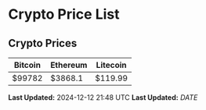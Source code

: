 # Crypto Price List

## Crypto Prices
| Bitcoin | Ethereum | Litecoin |
| ------- | -------- | -------- |
| $99782 | $3868.1 | $119.99 |
**Last Updated:** 2024-12-12 21:48 UTC
**Last Updated:** $DATE$
